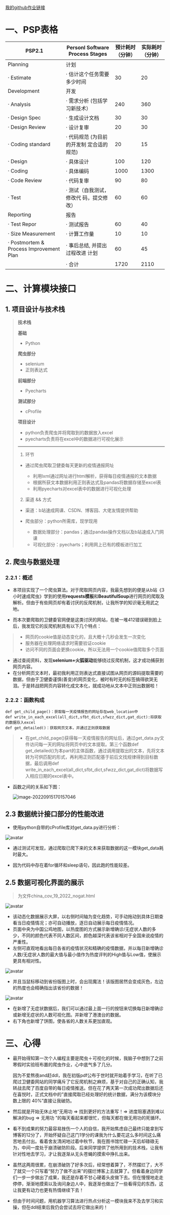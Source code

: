 <a href="[Jiangleying/032002315: A painful programming experience (github.com)](https://github.com/Jiangleying/032002315)" title="超链接title">我的github作业链接</a>

#  一、PSP表格

| PSP2.1                                  | Personl Software Process Stages          | 预计耗时（分钟） | 实际耗时（分钟） |
| --------------------------------------- | ---------------------------------------- | ---------------- | ---------------- |
| Planning                                | 计划                                     |                  |                  |
| · Estimate                              | · 估计这个任务需要多少时间               | 30               | 20               |
| Development                             | 开发                                     |                  |                  |
| · Analysis                              | · 需求分析 (包括学习新技术）             | 240              | 360              |
| · Design Spec                           | ·  生成设计文档                          | 30               | 30               |
| · Design Review                         | · 设计复审                               | 20               | 30               |
| · Coding standard                       | · 代码规范 (为目前的开发制 定合适的规范) | 20               | 15               |
| · Design                                | ·  具体设计                              | 100              | 120              |
| · Coding                                | · 具体编码                               | 1000             | 1300             |
| · Code Review                           | · 代码复审                               | 90               | 80               |
| · Test                                  | · 测试（自我测试，修改代 码，提交修改）  | 60               | 60               |
| Reporting                               | 报告                                     |                  |                  |
| · Test Repor                            | · 测试报告                               | 60               | 40               |
| · Size Measurement                      | · 计算工作量                             | 10               | 10               |
| · Postmortem & Process Improvement Plan | · 事后总结, 并提出过程改进 计划          | 60               | 45               |
|                                         | · 合计                                   | 1720             | 2110             |

# 二、计算模块接口

## 1. 项目设计与技术栈

> **技术栈**
>
> **基础**
>
> - Python
>
> **爬虫部分**
>
> - selenium
> - 正则表达式
>
> **前端部分**
>
> - Pyecharts
>
> **测试部分**
>
> - cProfile
>
> **项目设计**
>
> - python负责爬虫并将爬取到的数据放入excel
> - pyecharts负责将在excel中的数据进行可视化展示
>
> ------
>
> 1. 环节
> + 通过爬虫爬取卫健委每天更新的疫情通报网址
>
>   - 利用lxml通过网址进行html解析，获得每日疫情通报的文本数据
>    - 根据所获文本数据利用正则表达式及pandas将数据存储至excel表
>   - 利用pyecharts对excel表中的数据进行可视化处理
> 2. 渠道 && 方式
> + 渠道：b站速成网课、CSDN、博客园、大佬友情提供帮助
>
> - 爬虫部分：python所需库，现学现用
>
>   - 数据处理部分：pandas；通过pandas操作文档以及b站速成入门网课
>    - 可视化部分：pyecharts；利用网上已有的模板进行加工

## 2. 爬虫与数据处理

### 2.2.1：概述

+ 本项目实现了一个爬虫算法。对于爬取网页内容，我最先想到的便是从b站《3小时速成爬虫》学到的使用**requests模板**和**BeautifulSoup**进行网页的爬取及解析。但由于有些网页却有着讨厌的反爬机制，让我所学的知识毫无用武之地。

+ 而本次要爬取的卫健委官网便是这类讨厌的网站，在被一堆412错误砸到脸上后，我发现它的反爬机制具有以下几个特点：

> + 网页的cookie值是动态变化的，且大概十几秒会发生一次变化
> + 服务器在处理网络请求时需要验证cookie
> + 访问不同的页面会更换cookie，所以无法用一个cookie值爬取多个页面

+ 通过查阅资料，发现**selenium+火狐驱动**能够绕过反爬机制，这才成功捕获到网页内容。
+ 在分析网页文本时，最初我利用正则表达式直接试图从网页的源码提取需要的数据，但由于卫健委谨慎(善变)的网页变化，被时有时无的标签搞得欲哭无泪。于是转战把网页内容转化成文本化，就成功地从文本中正则出数据啦！

### 2.2.2：函数构成

```
def get_child_page()：获取每一天疫情报告的网址存在web_location中
def write_in_each_excel(all_dict,sfbt_dict,sfwzz_dict,gat_dict):将获取的数据存入excel
def get_detailed()：获取网页文本，并通过正则获取数据
```

> + 在get_child_page()获得每一天疫情报告的网址后，通过get_data.py文件访问每一天的网址将网页中的文本提取。第三个函数def get_detailed()为本part的主体函数，通过调用提取出的文本，先将文本转为可供匹配的形式，再利用正则匹配基于前后文找规律得到目标数据，最后调用def write_in_each_excel(all_dict,sfbt_dict,sfwzz_dict,gat_dict)将数据写入相应日期的excel表中。

+ 函数之间的关系如下图：

  ![image-20220915170157046](C:\Users\Ying\AppData\Roaming\Typora\typora-user-images\image-20220915170157046.png)

## 2.3 数据统计接口部分的性能改进

+ 使用python自带的cProfile库对get_data.py进行分析：

![avatar](https://img2022.cnblogs.com/blog/2288851/202209/2288851-20220919232055628-1572894995.png)

+ 通过测试可发现，通过爬取已爬下来的文本来获取数据的这一模块get_data耗时最大。

+ 因为代码中存在着for循环和sleep语句，因此跑的性能较差。

  

## 2.5 数据可视化界面的展示

> 为文件china_cov_19_2022_nogat.html

![avatar](https://img2022.cnblogs.com/blog/2288851/202209/2288851-20220919232041273-501393702.png)

+ 该动态化数据展示大屏，以右侧时间轴为变化趋势，可手动拖动到具体日期查看当日疫情情况；亦可自动播放，逐日自动展示每日疫情情况。
+ 页面中央为中国公鸡地图，以热度图的方式展示新增确诊/无症状人数的多少，不同的颜色代表不同人数区间，颜色越深代表该省相对于全国来说疫情的严重性。
+ 左侧可直观地看出每日各省的疫情状况和精确的疫情数据，并以每日新增确诊人数/无症状人数的最大值与最小值作为热度评判的High值与Low值，使展示更具有相对性。

![avatar](https://img2022.cnblogs.com/blog/2288851/202209/2288851-20220919232050308-2041965150.png)

+ 并且当鼠标移动到省份版图上时，会出现魔法！该版图居然会变成灰色，左边的热度也会精确指出该省份的数据！

![avatar](https://img2022.cnblogs.com/blog/2288851/202209/2288851-20220919232100655-2037765485.png)

+ 在新增了无症状数据后，我们可以通过最上面一行的按钮来切换每日新增确诊或新增无症状的人数可视化图。并新增了港澳台的数据。
+ 右下角也新增了饼图，使各省的人数关系更加直观。

# 三、心得

+ 最开始得知第一次个人编程主要是爬虫＋可视化的时候，我脑子中想到了之前寒假时实验班布置的爬虫作业，心中底气多了几分。

  因为不爱熬夜and赶ddl，我在初版pdf公布于世时就开始着手学习，在听了已爬过卫健委网站的同学痛斥了它反爬机制之麻烦，基于对自己的正确认知，我转战去爬了百度自带的每日疫情推送。但在花了两天第一次成功爬出数据后还在喜悦时，正式文档中的”直接爬取已经处理好的统计数据，满分为该模块分数上限的 40%”直接让我破防。

+ 然后就是开始无休止地“无用功 => 找到更好的方法重写！=>  进度阻塞遇到难以解决的bug => 无用功 ”的每天看起来都很忙，但每天都在做无用功的死循环。

+ 看不到成果的努力最容易挫伤一个人的自信，我开始焦虑自己最终只能拿到写博客的12分了，开始怀疑自己这门1学分的课我为什么要花这么多时间这么痛苦地去付出。看着舍友清闲地过着中秋节，我在图书馆忙碌一天后却碌碌无为，中间一度处于崩溃破防阶段。后来同学提供了他所用到的技术栈，让我有针对性地去学习，才让我逐渐从无头苍蝇的摸索中挣扎出来。

+ 虽然这两周很累，在崩溃破防了好多次后，经常想着算了，不然摆烂了，大不了就交一个只写着“努力了做不出来”的摆烂博客上去就算了。但看着身边同学们一步一步做出了成果，我还是存着不甘心硬着头皮做下去。但在慢慢地走走停停，渐渐地摸索以及询问身边人中，我逐渐也做出了一些看得见的东西，这让我更有动力也更有热情继续下去！

+ 但由于时间问题，用机器学习算法进行热点分析这一模块我来不及去学习和实操，但在ddl结束后我仍会尝试去将它做出来的！